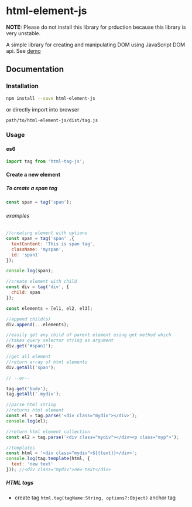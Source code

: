 # html-element-js

**NOTE:** Please do not install this library for prduction because this library is very unstable.

A simple library for creating and manipulating DOM using JavaScript DOM api.
See [demo](https://deadlyjack.github.io/html-element-js/demo/)

## Documentation

### Installation

```bash
npm install --save html-element-js
```

or directly import into browser

```text
path/to/html-element-js/dist/tag.js
```

### Usage

#### es6

```javascript
import tag from 'html-tag-js';
```

#### Create a new element

##### To create a span tag

```javascript
const span = tag('span');
```

###### examples

```javascript
//creating element with options
const span = tag('span' ,{
  textContent: 'This is span tag',
  className: 'myspan',
  id: 'span1'
});

console.log(span);

//create element with child
const div = tag('div', {
  child: span
});

const elements = [el1, el2, el3];

//append child(s)
div.append(...elements);

//easily get any child of parent element using get method which 
//takes query selector string as argument
div.get('#span1');

//get all element
//return array of html elements
div.getAll('span');

// --or--

tag.get('body');
tag.getAll('.mydiv');

//parse html string
//returns html element
const el = tag.parse('<div class="mydiv"></div>');
console.log(el);

//return html element collection
const el2 = tag.parse('<div class="mydiv"></div><p class="myp">');

//templates
const html = '<div class="mydiv">${{text}}</div>';
console.log(tag.template(html, {
  text: 'new text'
})); //<div class="mydiv">new text</div>


```

##### HTML tags

* create tag `html.tag(tagName:String, options?:Object)` anchor tag

